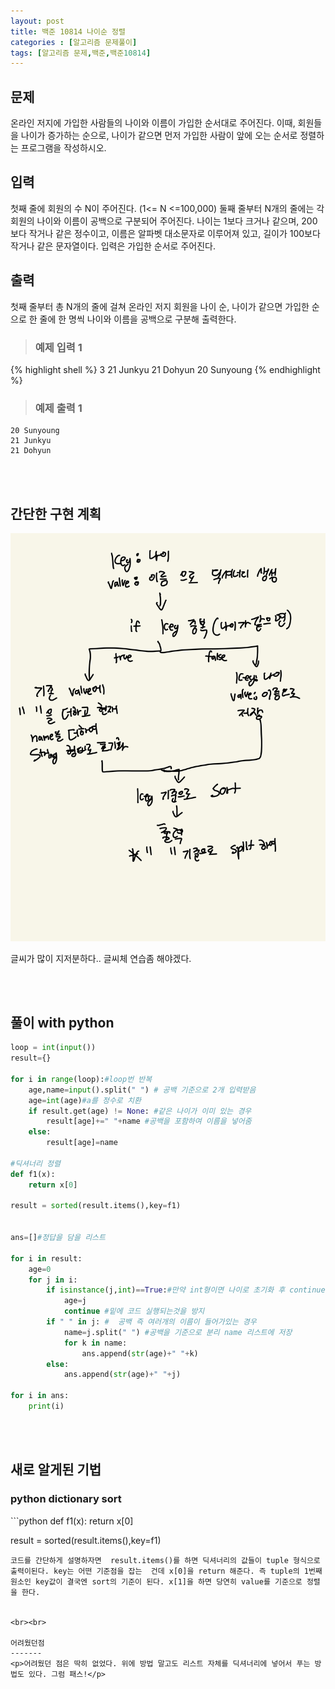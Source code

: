 ```yaml
---
layout: post
title: 백준 10814 나이순 정렬
categories : [알고리즘 문제풀이]
tags: [알고리즘 문제,백준,백준10814]
---
```




문제
------
온라인 저지에 가입한 사람들의 나이와 이름이 가입한 순서대로 주어진다. 이때, 회원들을 나이가 증가하는 순으로, 나이가 같으면 먼저 가입한 사람이 앞에 오는 순서로 정렬하는 프로그램을 작성하시오.

입력
------
첫째 줄에 회원의 수 N이 주어진다. (1<= N <=100,000)
둘째 줄부터 N개의 줄에는 각 회원의 나이와 이름이 공백으로 구분되어 주어진다. 나이는 1보다 크거나 같으며, 200보다 작거나 같은 정수이고, 이름은 알파벳 대소문자로 이루어져 있고, 길이가 100보다 작거나 같은 문자열이다. 입력은 가입한 순서로 주어진다.

출력
------
첫째 줄부터 총 N개의 줄에 걸쳐 온라인 저지 회원을 나이 순, 나이가 같으면 가입한 순으로 한 줄에 한 명씩 나이와 이름을 공백으로 구분해 출력한다.


><h3>예제 입력 1</h3>

{% highlight shell %}
3
21 Junkyu
21 Dohyun
20 Sunyoung
{% endhighlight %}



><h3>예제 출력 1</h3>


```
20 Sunyoung
21 Junkyu
21 Dohyun
```
<br><br>


간단한 구현 계획
-------
![구현계획](/assets/img/al_prob/baekjoon10814.jpg)


<p>글씨가 많이 지저분하다.. 글씨체 연습좀 해야겠다.</p>

<br><br>


풀이 with python
----

```python
loop = int(input())
result={}

for i in range(loop):#loop번 반복
    age,name=input().split(" ") # 공백 기준으로 2개 입력받음
    age=int(age)#a를 정수로 치환
    if result.get(age) != None: #같은 나이가 이미 있는 경우
        result[age]+=" "+name #공백을 포함하여 이름을 넣어줌
    else:
        result[age]=name

#딕셔너리 정렬
def f1(x):
    return x[0]

result = sorted(result.items(),key=f1)


ans=[]#정답을 담을 리스트

for i in result:
    age=0
    for j in i:
        if isinstance(j,int)==True:#만약 int형이면 나이로 초기화 후 continue
            age=j
            continue #밑에 코드 실행되는것을 방지
        if " " in j: #  공백 즉 여러개의 이름이 들어가있는 경우
            name=j.split(" ") #공백을 기준으로 분리 name 리스트에 저장
            for k in name:
                ans.append(str(age)+" "+k)
        else:
            ans.append(str(age)+" "+j)

for i in ans:
    print(i)
```
<br><br>

새로 알게된 기법
-------
<h3>python dictionary sort</h3>
```python
def f1(x):
    return x[0]

result = sorted(result.items(),key=f1)
```
코드를 간단하게 설명하자면  result.items()를 하면 딕셔너리의 값들이 tuple 형식으로 출력이된다. key는 어떤 기준점을 잡는  건데 x[0]을 return 해준다. 즉 tuple의 1번째 원소인 key값이 결국엔 sort의 기준이 된다. x[1]을 하면 당연히 value를 기준으로 정렬을 한다.


<br><br>

어려웠던점
-------
<p>어려웠던 점은 딱히 없었다. 위에 방법 말고도 리스트 자체를 딕셔너리에 넣어서 푸는 방법도 있다. 그럼 패스!</p>